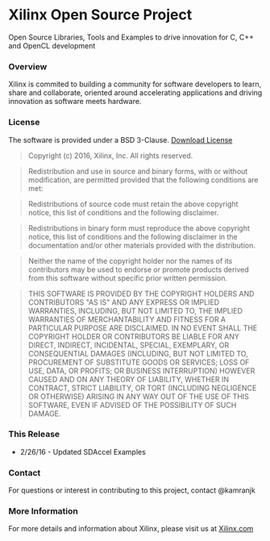 # Xilinx Open Source Project 
Open Source Libraries, Tools and Examples to drive innovation for C, C++ and OpenCL development 

### Overview
Xilinx is commited to building a community for software developers to learn, share and collaborate, oriented around accelerating applications and driving innovation as software meets hardware.


### License
The software is provided under a BSD 3-Clause. [Download License](https://github.com/Xilinx/SDx/blob/master/LICENSE.md) 

>Copyright (c) 2016, Xilinx, Inc. All rights reserved.

>Redistribution and use in source and binary forms, with or without modification, are permitted provided that the following conditions are met:

>Redistributions of source code must retain the above copyright notice, this list of conditions and the following disclaimer.

>Redistributions in binary form must reproduce the above copyright notice, this list of conditions and the following disclaimer in the documentation and/or other materials provided with the distribution.

>Neither the name of the copyright holder nor the names of its contributors may be used to endorse or promote products derived from this software without specific prior written permission.

>THIS SOFTWARE IS PROVIDED BY THE COPYRIGHT HOLDERS AND CONTRIBUTORS "AS IS" AND ANY EXPRESS OR IMPLIED WARRANTIES, INCLUDING, BUT NOT LIMITED TO, THE IMPLIED WARRANTIES OF MERCHANTABILITY AND FITNESS FOR A PARTICULAR PURPOSE ARE DISCLAIMED. IN NO EVENT SHALL THE COPYRIGHT HOLDER OR CONTRIBUTORS BE LIABLE FOR ANY DIRECT, INDIRECT, INCIDENTAL, SPECIAL, EXEMPLARY, OR CONSEQUENTIAL DAMAGES (INCLUDING, BUT NOT LIMITED TO, PROCUREMENT OF SUBSTITUTE GOODS OR SERVICES; LOSS OF USE, DATA, OR PROFITS; OR BUSINESS INTERRUPTION) HOWEVER CAUSED AND ON ANY THEORY OF LIABILITY, WHETHER IN CONTRACT, STRICT LIABILITY, OR TORT (INCLUDING NEGLIGENCE OR OTHERWISE) ARISING IN ANY WAY OUT OF THE USE OF THIS SOFTWARE, EVEN IF ADVISED OF THE POSSIBILITY OF SUCH DAMAGE.

### This Release
- 2/26/16 - Updated SDAccel Examples 

### Contact 
For questions or interest in contributing to this project, contact @kamranjk

### More Information
For more details and information about Xilinx, please visit us at [Xilinx.com](http://www.xilinx.com/products/design-tools/software-zone.html)
